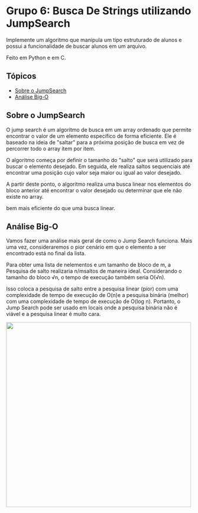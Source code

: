 # Grupo 6: Busca De Strings utilizando JumpSearch

Implemente um algoritmo que manipula um tipo estruturado de alunos e possui a funcionalidade de buscar alunos em um arquivo.

Feito em Python e em C.

## Tópicos

- [Sobre o JumpSearch](#Sobre-o-JumpSarch)
- [Análise Big-O](Análise-Big-O)


## Sobre o JumpSearch

O jump search é um algoritmo de busca em um array ordenado que permite encontrar o valor de um elemento específico de forma eficiente. Ele é baseado na ideia de "saltar" para a próxima posição de busca em vez de percorrer todo o array item por item.

O algoritmo começa por definir o tamanho do "salto" que será utilizado para buscar o elemento desejado. Em seguida, ele realiza saltos sequenciais até encontrar uma posição cujo valor seja maior ou igual ao valor desejado.

A partir deste ponto, o algoritmo realiza uma busca linear nos elementos do bloco anterior até encontrar o valor desejado ou determinar que ele não existe no array.

bem mais eficiente do que uma busca linear.

## Análise Big-O

Vamos fazer uma análise mais geral de como o Jump Search funciona. Mais uma vez, consideraremos o pior cenário em que o elemento a ser encontrado está no final da lista.

Para obter uma lista de nelementos e um tamanho de bloco de m, a Pesquisa de salto realizaria n/msaltos de maneira ideal. Considerando o tamanho do bloco √n, o tempo de execução também seria O(√n).

Isso coloca a pesquisa de salto entre a pesquisa linear (pior) com uma complexidade de tempo de execução de O(n)e a pesquisa binária (melhor) com uma complexidade de tempo de execução de O(log n). Portanto, o Jump Search pode ser usado em locais onde a pesquisa binária não é viável e a pesquisa linear é muito cara. 

<div>
  <img src="https://github.com/classroom-ufersa/JumpSearch/blob/develop/Figura.png" width="500" height="500">
</div>